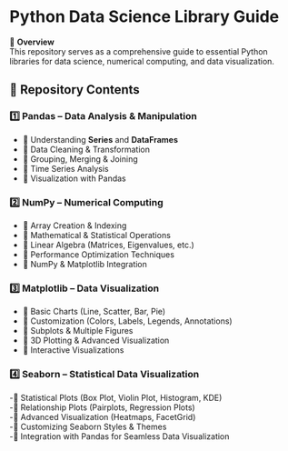 # **Python Data Science Library Guide**  

📌 **Overview**  
This repository serves as a comprehensive guide to essential Python libraries for data science, numerical computing, and data visualization.  

## 📂 **Repository Contents**  

### 1️⃣ **Pandas** – Data Analysis & Manipulation  
- 🔹 Understanding **Series** and **DataFrames**  
- 🔹 Data Cleaning & Transformation  
- 🔹 Grouping, Merging & Joining  
- 🔹 Time Series Analysis  
- 🔹 Visualization with Pandas

### 2️⃣ **NumPy** – Numerical Computing  
- 🔹 Array Creation & Indexing  
- 🔹 Mathematical & Statistical Operations  
- 🔹 Linear Algebra (Matrices, Eigenvalues, etc.)  
- 🔹 Performance Optimization Techniques  
- 🔹 NumPy & Matplotlib Integration

### 3️⃣ **Matplotlib** – Data Visualization  
- 🔹 Basic Charts (Line, Scatter, Bar, Pie)  
- 🔹 Customization (Colors, Labels, Legends, Annotations)  
- 🔹 Subplots & Multiple Figures  
- 🔹 3D Plotting & Advanced Visualization  
- 🔹 Interactive Visualizations

### 4️⃣ **Seaborn – Statistical Data Visualization**  
-🔹 Statistical Plots (Box Plot, Violin Plot, Histogram, KDE)  
-🔹 Relationship Plots (Pairplots, Regression Plots)  
-🔹 Advanced Visualization (Heatmaps, FacetGrid)  
-🔹 Customizing Seaborn Styles & Themes  
-🔹 Integration with Pandas for Seamless Data Visualization 
